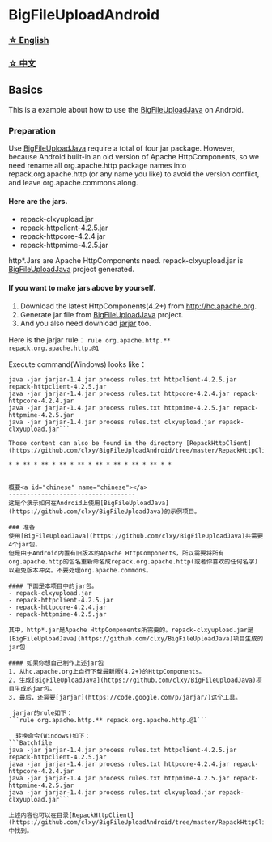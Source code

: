BigFileUploadAndroid
====================

### [☆ English](#english) ###
### [☆ 中文](#chinese) ###

Basics <a id="english" name="english"></a>
-----------------------------------
This is a example about how to use the [BigFileUploadJava](https://github.com/clxy/BigFileUploadJava) on Android.

### Preparation
Use [BigFileUploadJava](https://github.com/clxy/BigFileUploadJava) require a total of four jar package.
However, because Android built-in an old version of Apache HttpComponents, so we need rename all org.apache.http package names into repack.org.apache.http (or any name you like) to avoid the version conflict, and leave org.apache.commons along.

####  Here are the jars.
- repack-clxyupload.jar
- repack-httpclient-4.2.5.jar
- repack-httpcore-4.2.4.jar
- repack-httpmime-4.2.5.jar

http*.Jars are Apache HttpComponents need. repack-clxyupload.jar is [BigFileUploadJava](https://github.com/clxy/BigFileUploadJava) project generated.

#### If you want to make jars above by yourself.
1. Download the latest HttpComponents(4.2+) from http://hc.apache.org.
2. Generate jar file from [BigFileUploadJava](https://github.com/clxy/BigFileUploadJava) project.
3. And you also need download [jarjar](https://code.google.com/p/jarjar/) too.

 Here is the jarjar rule：
```rule org.apache.http.** repack.org.apache.http.@1```
 
 Execute command(Windows) looks like：
```Batchfile
java -jar jarjar-1.4.jar process rules.txt httpclient-4.2.5.jar repack-httpclient-4.2.5.jar
java -jar jarjar-1.4.jar process rules.txt httpcore-4.2.4.jar repack-httpcore-4.2.4.jar
java -jar jarjar-1.4.jar process rules.txt httpmime-4.2.5.jar repack-httpmime-4.2.5.jar
java -jar jarjar-1.4.jar process rules.txt clxyupload.jar repack-clxyupload.jar```
  
Those content can also be found in the directory [RepackHttpClient](https://github.com/clxy/BigFileUploadAndroid/tree/master/RepackHttpClient).

* * ** * ** * ** * ** * ** * ** * ** * ** * *


概要<a id="chinese" name="chinese"></a>
-----------------------------------
这是个演示如何在Android上使用[BigFileUploadJava](https://github.com/clxy/BigFileUploadJava)的示例项目。

### 准备
使用[BigFileUploadJava](https://github.com/clxy/BigFileUploadJava)共需要4个jar包。
但是由于Android内置有旧版本的Apache HttpComponents，所以需要将所有org.apache.http的包名重新命名成repack.org.apache.http(或者你喜欢的任何名字)以避免版本冲突。不要处理org.apache.commons。

#### 下面是本项目中的jar包。
- repack-clxyupload.jar
- repack-httpclient-4.2.5.jar
- repack-httpcore-4.2.4.jar
- repack-httpmime-4.2.5.jar

其中，http*.jar是Apache HttpComponents所需要的。repack-clxyupload.jar是[BigFileUploadJava](https://github.com/clxy/BigFileUploadJava)项目生成的jar包

#### 如果你想自己制作上述jar包
1. 从hc.apache.org上自行下载最新版(4.2+)的HttpComponents。
2. 生成[BigFileUploadJava](https://github.com/clxy/BigFileUploadJava)项目生成的jar包。
3. 最后，还需要[jarjar](https://code.google.com/p/jarjar/)这个工具。

 jarjar的rule如下：
```rule org.apache.http.** repack.org.apache.http.@1```
 
  转换命令(Windows)如下：
```Batchfile
java -jar jarjar-1.4.jar process rules.txt httpclient-4.2.5.jar repack-httpclient-4.2.5.jar
java -jar jarjar-1.4.jar process rules.txt httpcore-4.2.4.jar repack-httpcore-4.2.4.jar
java -jar jarjar-1.4.jar process rules.txt httpmime-4.2.5.jar repack-httpmime-4.2.5.jar
java -jar jarjar-1.4.jar process rules.txt clxyupload.jar repack-clxyupload.jar```
  
上述内容也可以在目录[RepackHttpClient](https://github.com/clxy/BigFileUploadAndroid/tree/master/RepackHttpClient)中找到。